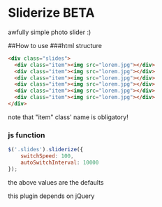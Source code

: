 # Sliderize BETA
awfully simple photo slider :)

##How to use
###html structure
```html
<div class="slides">
  <div class="item"><img src="lorem.jpg"></div>
  <div class="item"><img src="lorem.jpg"></div>
  <div class="item"><img src="lorem.jpg"></div>
  <div class="item"><img src="lorem.jpg"></div>
  <div class="item"><img src="lorem.jpg"></div>
  <div class="item"><img src="lorem.jpg"></div>
</div>
```
note that "item" class' name is obligatory!

### js function
```javascript
$('.slides').sliderize({
    switchSpeed: 100,
    autoSwitchInterval: 10000
});
```
the above values are the defaults

this plugin depends on jQuery
